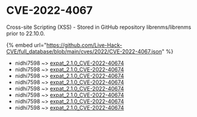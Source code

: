 # CVE-2022-4067

Cross-site Scripting (XSS) - Stored in GitHub repository librenms/librenms prior to 22.10.0.

{% embed url="https://github.com/Live-Hack-CVE/full_database/blob/main/cves/2022/CVE-2022-4067.json" %}


* nidhi7598 ~> [expat_2.1.0_CVE-2022-40674](https://www.alice-snow.ru/2022/database/cve-2022-4067/expat_2.1.0_cve-2022-40674-nidhi7598)
* nidhi7598 ~> [expat_2.1.0_CVE-2022-40674](https://www.alice-snow.ru/2022/database/cve-2022-4067/expat_2.1.0_cve-2022-40674-nidhi7598)
* nidhi7598 ~> [expat_2.1.0_CVE-2022-40674](https://www.alice-snow.ru/2022/database/cve-2022-4067/expat_2.1.0_cve-2022-40674-nidhi7598)
* nidhi7598 ~> [expat_2.1.0_CVE-2022-40674](https://www.alice-snow.ru/2022/database/cve-2022-4067/expat_2.1.0_cve-2022-40674-nidhi7598)
* nidhi7598 ~> [expat_2.1.0_CVE-2022-40674](https://www.alice-snow.ru/2022/database/cve-2022-4067/expat_2.1.0_cve-2022-40674-nidhi7598)
* nidhi7598 ~> [expat_2.1.0_CVE-2022-40674](https://www.alice-snow.ru/2022/database/cve-2022-4067/expat_2.1.0_cve-2022-40674-nidhi7598)
* nidhi7598 ~> [expat_2.1.0_CVE-2022-40674](https://www.alice-snow.ru/2022/database/cve-2022-4067/expat_2.1.0_cve-2022-40674-nidhi7598)
* nidhi7598 ~> [expat_2.1.0_CVE-2022-40674](https://www.alice-snow.ru/2022/database/cve-2022-4067/expat_2.1.0_cve-2022-40674-nidhi7598)